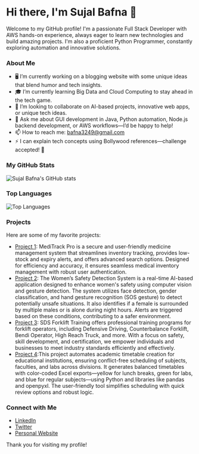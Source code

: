 # Hi there, I'm Sujal Bafna 👋

Welcome to my GitHub profile! I'm a passionate Full Stack Developer with AWS hands-on experience, always eager to learn new technologies and build amazing projects. I'm also a proficient Python Programmer, constantly exploring automation and innovative solutions.

### About Me

- 🖥️ I’m currently working on a blogging website with some unique ideas that blend humor and tech insights.
- 🎓 I’m currently learning Big Data and Cloud Computing to stay ahead in the tech game.
- 🤝 I’m looking to collaborate on AI-based projects, innovative web apps, or unique tech ideas.
- 💬 Ask me about GUI development in Java, Python automation, Node.js backend development, or AWS workflows—I’d be happy to help!
- 📫 How to reach me: bafna3249@gmail.com
- ⚡ I can explain tech concepts using Bollywood references—challenge accepted! 🎥

### My GitHub Stats

![Sujal Bafna's GitHub stats](https://github-readme-stats.vercel.app/api?username=sujalbafna&show_icons=true&theme=radical)

### Top Languages

![Top Languages](https://github-readme-stats.vercel.app/api/top-langs/?username=sujalbafna&layout=compact&theme=radical)

### Projects

Here are some of my favorite projects:

- [Project 1](https://github.com/sujalbafna/Medicine-Management-Store): MediTrack Pro is a secure and user-friendly medicine management system that streamlines inventory tracking, provides low-stock and expiry alerts, and offers advanced search options. Designed for efficiency and accuracy, it ensures seamless medical inventory management with robust user authentication.
- [Project 2](https://github.com/sujalbafna/Safira): The Women’s Safety Detection System is a real-time AI-based application designed to enhance women's safety using computer vision and gesture detection. The system utilizes face detection, gender classification, and hand gesture recognition (SOS gesture) to detect potentially unsafe situations. It also identifies if a female is surrounded by multiple males or is alone during night hours. Alerts are triggered based on these conditions, contributing to a safer environment.
- [Project 3](https://sdsforklifttraining.com): SDS Forklift Training offers professional training programs for forklift operators, including Defensive Driving, Counterbalance Forklift, Bendi Operator, High Reach Truck, and more. With a focus on safety, skill development, and certification, we empower individuals and businesses to meet industry standards efficiently and effectively.
- [Project 4](https://github.com/sujalbafna/Timely-Tables):This project automates academic timetable creation for educational institutions, ensuring conflict-free scheduling of subjects, faculties, and labs across divisions. It generates balanced timetables with color-coded Excel exports—yellow for lunch breaks, green for labs, and blue for regular subjects—using Python and libraries like pandas and openpyxl. The user-friendly tool simplifies scheduling with quick review options and robust logic.
   
### Connect with Me

- [LinkedIn](www.linkedin.com/in/sujal-bafna-70a343238/)
- [Twitter](https://twitter.com/sujalbafna)
- [Personal Website](https://sujalbafna.com)

Thank you for visiting my profile!
